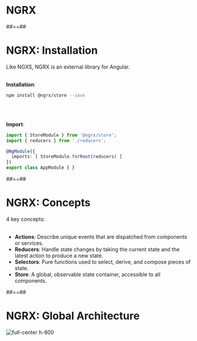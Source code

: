<!-- .slide: class="transition-bg-sfeir-2" -->
# NGRX

##==##

<!-- .slide: class="with-code inconsolata" -->
# NGRX: Installation
Like NGXS, NGRX is an external library for Angular.
<br/><br/>

__Installation__:
```sh
npm install @ngrx/store --save
```
<!-- .element: class="big-code" -->

<br/><br/>

__Import__:
```typescript
import { StoreModule } from '@ngrx/store';
import { reducers } from './reducers';

@NgModule({
  imports: [ StoreModule.forRoot(reducers) ]
})
export class AppModule { }
```
<!-- .element: class="big-code" -->

##==##

<!-- .slide -->
# NGRX: Concepts
4 key concepts: <br/><br/>
- __Actions__: Describe unique events that are dispatched from components or services.
- __Reducers__: Handle state changes by taking the current state and the latest action to produce a new state.
- __Selectors__: Pure functions used to select, derive, and compose pieces of state.
- __Store__: A global, observable state container, accessible to all components.

##==##

<!-- .slide -->
# NGRX: Global Architecture

![full-center h-800](assets/images/school/state-management/ngrx/state_management_lifecycle.png)
